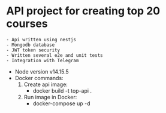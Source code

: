 # API project for creating top 20 courses
	- Api written using nestjs
	- Mongodb database
	- JWT token security
	- Written several e2e and unit tests
	- Integration with Telegram 

* Node version v14.15.5
* Docker commands:
	1. Create api image:
		* docker build -t top-api .
	2. Run image in Docker:
		* docker-compose up -d  

